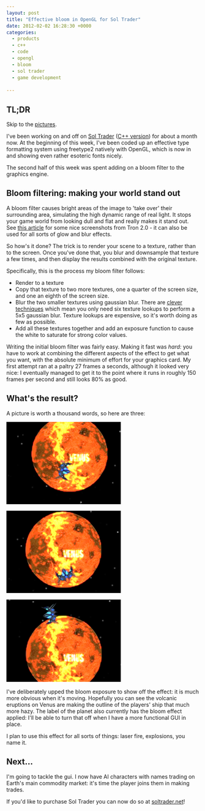 ```yaml
---
layout: post
title: "Effective bloom in OpenGL for Sol Trader"
date: 2012-02-02 16:28:30 +0000
categories:
  - products
  - c++
  - code
  - opengl
  - bloom
  - sol trader
  - game development

---
```

<div class='notice'>
  <h2>TL;DR</h2>

  <p>Skip to the <a href='#pictures'>pictures</a>.</p>
</div>

I've been working on and off on [Sol Trader](http://soltrader.net) ([C++ version](http://chrismdp.github.com/2012/01/why-i-switched-from-ruby-back-to-c-plus-plus/)) for about a month now. At the beginning of this week, I've been coded up an effective type formatting system using freetype2 natively with OpenGL, which is now in and showing even rather esoteric fonts nicely.

The second half of this week was spent adding on a bloom filter to the graphics engine.

## Bloom filtering: making your world stand out

A bloom filter causes bright areas of the image to 'take over' their surrounding area, simulating the high dynamic range of real light. It stops your game world from looking dull and flat and really makes it stand out. See [this article](http://www.gamasutra.com/view/feature/2107/realtime_glow.php) for some nice screenshots from Tron 2.0 - it can also be used for all sorts of glow and blur effects.

So how's it done? The trick is to render your scene to a texture, rather than to the screen. Once you've done that, you blur and downsample that texture a few times, and then display the results combined with the original texture.

Specifically, this is the process my bloom filter follows:

* Render to a texture
* Copy that texture to two more textures, one a quarter of the screen size, and one an eighth of the screen size.
* Blur the two smaller textures using gaussian blur. There are [clever techniques](http://prideout.net/archive/bloom/) which mean you only need six texture lookups to perform a 5x5 gaussian blur. Texture lookups are expensive, so it's worth doing as few as possible.
* Add all these textures together and add an exposure function to cause the white to saturate for strong color values.

Writing the initial bloom filter was fairly easy. Making it fast was *hard:* you have to work at combining the different aspects of the effect to get what you want, with the absolute minimum of effort for your graphics card. My first attempt ran at a paltry 27 frames a seconds, although it looked very nice: I eventually managed to get it to the point where it runs in roughly 150 frames per second and still looks 80% as good.

<div name="pictures">
  <h2>What's the result?</h2>
</div>

A picture is worth a thousand words, so here are three:

![bloom-1](/files/sol-trader-bloom-1.png)

![bloom-2](/files/sol-trader-bloom-2.png)

![bloom-3](/files/sol-trader-bloom-3.png)

I've deliberately upped the bloom exposure to show off the effect: it is much more obvious when it's moving. Hopefully you can see the volcanic eruptions on Venus are making the outline of the players' ship that much more hazy. The label of the planet also currently has the bloom effect applied: I'll be able to turn that off when I have a more functional GUI in place.

I plan to use this effect for all sorts of things: laser fire, explosions, you name it.

## Next...

I'm going to tackle the gui. I now have AI characters with names trading on Earth's main commodity market: it's time the player joins them in making trades.

<div class='notice'>
  If you'd like to purchase Sol Trader you can now do so at <a href='http://soltrader.net'>soltrader.net</a>!
</div>
